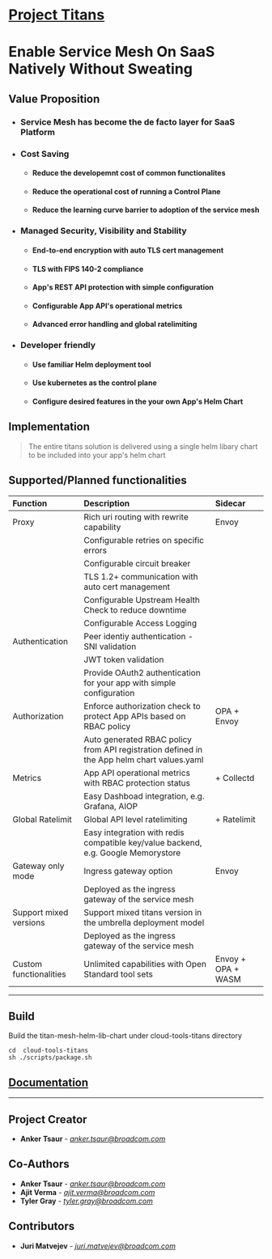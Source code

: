 # [Project Titans](https://github.com/Broadcom/cloud-tools-titans)
# Enable Service Mesh On SaaS Natively Without Sweating

## Value Proposition 
- ### Service Mesh has become the de facto layer for SaaS Platform
- ### Cost Saving
  - #### Reduce the developemnt cost of common functionalites
  - #### Reduce the operational cost of running a Control Plane
  - #### Reduce the learning curve barrier to adoption of the service mesh
- ### Managed Security, Visibility and Stability
  - #### End-to-end encryption with auto TLS cert management
  - #### TLS with FIPS 140-2 compliance
  - #### App's REST API protection with simple configuration
  - #### Configurable App API's operational metrics
  - #### Advanced error handling and global ratelimiting 
- ### Developer friendly 
  - #### Use familiar Helm deployment tool
  - #### Use kubernetes as the control plane
  - #### Configure desired features in the your own App's Helm Chart

## Implementation
> The entire titans solution is delivered using a single helm libary chart to be included into your app's helm chart

## Supported/Planned functionalities
| Function | Description | Sidecar
| :------- |:----------- |:-------
| Proxy | Rich uri routing with rewrite capability | Envoy
| | Configurable retries on specific errors |
| | Configurable circuit breaker |
| | TLS 1.2+ communication with auto cert management |
| | Configurable Upstream Health Check to reduce downtime |
| | Configurable Access Logging |
| Authentication | Peer identiy authentication - SNI validation |
| | JWT token validation |
| | Provide OAuth2 authentication for your app with simple configuration |
| Authorization | Enforce authorization check to protect App APIs based on RBAC policy | OPA + Envoy
| | Auto generated RBAC policy from API registration defined in the App helm chart values.yaml |
| Metrics | App API operational metrics with RBAC protection status | + Collectd
| | Easy Dashboad integration, e.g. Grafana, AIOP |
| Global Ratelimit | Global API level ratelimiting | + Ratelimit
| | Easy integration with redis compatible key/value backend, e.g. Google Memorystore |
| Gateway only mode | Ingress gateway option | Envoy
| | Deployed as the ingress gateway of the service mesh |
| Support mixed versions | Support mixed titans version in the umbrella deployment model | 
| | Deployed as the ingress gateway of the service mesh |
| Custom functionalities | Unlimited capabilities with Open Standard tool sets | Envoy + OPA + WASM

---

## Build
Build the titan-mesh-helm-lib-chart under cloud-tools-titans directory
```
cd  cloud-tools-titans
sh ./scripts/package.sh
```

## [Documentation](https://github.com/Broadcom/cloud-tools-titans/wiki)

---
## Project Creator
* **Anker Tsaur** - *anker.tsaur@broadcom.com*

## Co-Authors
* **Anker Tsaur** - *anker.tsaur@broadcom.com*
* **Ajit Verma** - *ajit.verma@broadcom.com*
* **Tyler Gray** - *tyler.gray@broadcom.com*

## Contributors
* **Juri Matvejev** - *juri.matvejev@broadcom.com*
